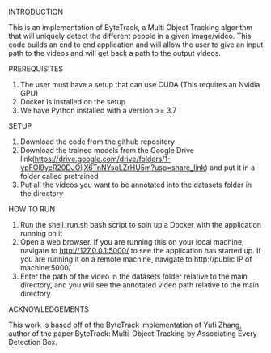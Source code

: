 INTRODUCTION

This is an implementation of ByteTrack, a Multi Object Tracking algorithm that will uniquely detect the different people in a given image/video. This code builds an end to end application and will allow the user to give an input path to the videos and will get back a path to the output videos.

PREREQUISITES

1. The user must have a setup that can use CUDA (This requires an Nvidia GPU)
2. Docker is installed on the setup
3. We have Python installed with a version >= 3.7

SETUP

1. Download the code from the github repository
2. Download the trained models from the Google Drive link(https://drive.google.com/drive/folders/1-ypFOl9yeR20DJOljX6TnNYsoLZrHU5m?usp=share_link) and put it in a folder called pretrained
3. Put all the videos you want to be annotated into the datasets folder in the directory


HOW TO RUN

1. Run the shell_run.sh bash script to spin up a Docker with the application running on it
2. Open a web browser. If you are running this on your local machine, navigate to http://127.0.0.1:5000/ to see the application has started up. If you are running it on a remote machine, navigate to http://public IP of machine:5000/
3. Enter the path of the video in the datasets folder relative to the main directory, and you will see the annotated video path relative to the main directory

ACKNOWLEDGEMENTS

This work is based off of the ByteTrack implementation of Yufi Zhang, author of the paper ByteTrack: Multi-Object Tracking by Associating Every Detection Box.
